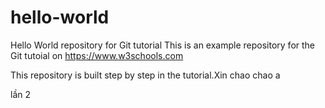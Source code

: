 # hello-world
Hello World repository for Git tutorial
This is an example repository for the Git tutoial on https://www.w3schools.com

This repository is built step by step in the tutorial.Xin chao chao a

lần 2
